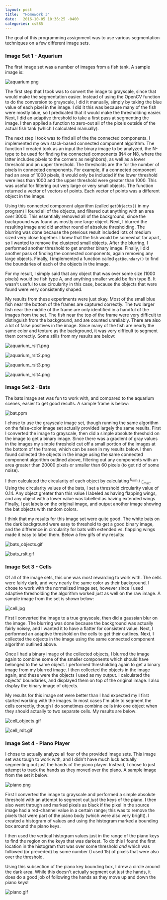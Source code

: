 ```yaml
---
layout: post
title:  "Homework 3"
date:   2016-10-05 10:36:25 -0400
categories: cs585
---
```

The goal of this programming assignment was to use various segmentation techniques on a few different image sets.

### Image Set 1 - Aquarium

The first image set was a number of images from a fish tank. A sample image is:

![aquarium.png](../../../../_images/cs585/hw3/aquarium.png)

The first step that I took was to convert the image to grayscale, since that would make the segmentation easier. Instead of using the OpenCV function to do the conversion to grayscale, I did it manually, simply by taking the blue value of each pixel in the image. I did it this was because many of the fish were mostly blue, so I predicated that it would make the thresholding easier. Next, I did an adaptive threshold to take a first pass at segmenting the image. I then applied a function to zero-out all of the pixels outside of the actual fish tank (which I calculated manually).

The next step I took was to find all of the the connected components. I implemented my own stack-based connected component algorithm. The function I created took as an input the binary image to be analyzed, the N-type to be used for finding the connected components (N4 or N8, where the latter includes pixels to the corners as neighbors), as well as a lower threshold and an upper threshold. The thresholds are the for the number of pixels in connected components. For example, if a connected component had an area of 1000 pixels, it would only be included if the lower threshold were less than 1000 and the upper threshold were greater than 1000. This was useful for filtering out very large or very small objects. The function returned a vector of vectors of points. Each vector of points was a different object in the image.

Using this connected component algorithm (called `getObjects()` in my program) I found all of the objects, and filtered out anything with an area over 3000. This essentially removed all of the background, since the background was found as mostly one large object. Next, I blurred the resulting image and did another round of absolute thresholding. The blurring was done because the previous result included lots of medium sized very close together. I knew that the fish would be somewhat far apart, so I wanted to remove the clustered small objects. After the blurring, I performed another threshold to get another binary image. Finally, I did another pass of finding the connected components, again removing any large objects. Finally, I implemented a function called `getBoundary()` to find the boundaries of each of the objects in the image.

For my result, I simply said that any object that was over some size (1000 pixels) would be fish type A, and anything smaller would be fish type B. It wasn't useful to use circularity in this case, because the objects that were found were very consistently shaped.

My results from these experiments were just okay. Most of the small blue fish near the bottom of the frames are captured correctly. The two larger fish near the middle of the frame are only identified in a handful of the images from the set. The fish near the top of the frame were very difficult to distinguish from the background, and are counted unreliably. There are also a lot of false positives in the image. Since many of the fish are nearly the same color and texture as the background, it was very difficult to segment them correctly. Some stills from my results are below:

![aquarium_rslt1.png](../../../../_images/cs585/hw3/aquarium_rslt1.png)

![aquarium_rslt2.png](../../../../_images/cs585/hw3/aquarium_rslt2.png)

![aquarium_rslt3.png](../../../../_images/cs585/hw3/aquarium_rslt3.png)

![aquarium_rslt4.png](../../../../_images/cs585/hw3/aquarium_rslt4.png)

### Image Set 2 - Bats

The bats image set was fun to work with, and compared to the aquarium scenes, easier to get good results. A sample frame is below:

![bat.ppm](../../../../_images/cs585/hw3/bat.ppm)

I chose to use the grayscale image set, though running the same algorithm on the false-color image set actually provided largely the same results. First I converted the image to grayscale, then did a simple absolute threshold on the image to get a binary image. Since there was a gradient of gray values in the images my simple threshold cut off a small portion of the images at the bottom of the frames, which can be seen in my results below. I then found collected the objects in the image using the same connected component algorithm outlined above, filtering out any components with an area greater than 20000 pixels or smaller than 60 pixels (to get rid of some noise).

I then calculated the circularity of each object by calculating <sup>E<sub>min</sub></sup> / <sub>E<sub>max</sub></sub>. Using the circularity values of the bats, I set a threshold circularity value of 0.14. Any object greater than this value I labeled as having flapping wings, and any object with a lower value was labelled as having extended wings. Finally, I put labels on the original image, and output another image showing the bat objects with random colors.

I think that my results for this image set were quite good. The white bats on the dark background were easy to threshold to get a good binary image, and the difference in circularity for bats with extended vs. flapping wings made it easy to label them. Below a few gifs of my results:

![bats_objects.gif](../../../../_images/cs585/hw3/bats_objects.gif)

![bats_rslt.gif](../../../../_images/cs585/hw3/bats_rslt.gif)

### Image Set 3 - Cells

Of all of the image sets, this one was most rewarding to work with. The cells were fairly dark, and very nearly the same color as their background. I chose to work with the normalized image set, however since I used adaptive thresholding the algorithm worked just as well on the raw image. A sample image from the set is shown below:

![cell.jpg](../../../../_images/cs585/hw3/cell.jpg)

First I converted the image to a true grayscale, then did a gaussian blur on the image. The blurring was done because the background was actually fairly noisey, and I wanted it to have a flatter for consistent value. Next, I performed an adaptive threshold on the cells to get their outlines. Next, I collected the objects in the image using the same connected component algorithm outlined above.

Once I had a binary image of the collected objects, I blurred the image again to combine some of the smaller components which should have belonged to the same object. I performed thresholding again to get a binary image from my blurred image. I then collected the objects in the image again, and these were the objects I used as my output. I calculated the objects' boundaries, and displayed them on top of the original image. I also display the binary image of objects.

My results for this image set were better than I had expected my I first started working with the images. In most cases I'm able to segment the cells correctly, though I do sometimes combine cells into one object when they should actually to two separate cells. My results are below:

![cell_objects.gif](../../../../_images/cs585/hw3/cell_objects.gif)

![cell_rslt.gif](../../../../_images/cs585/hw3/cell_rslt.gif)

### Image Set 4 - Piano Player

I chose to actually analyze all four of the provided image sets. This image set was tough to work with, and I didn't have much luck actually segmenting out just the hands of the piano player. Instead, I chose to just attempt to track the hands as they moved over the piano. A sample image from the set it below:

![piano.png](../../../../_images/cs585/hw3/piano.png)

First I converted the image to grayscale and performed a simple absolute threshold with an attempt to segment out _just_ the keys of the piano. I then also went through and marked pixels as black if the pixel in the source image had a red-channel value in a certain range; this was to remove the pixels that were part of the piano body (which were also very bright). I created a histogram of values and using the histogram marked a bounding box around the piano keys.

I then used the vertical histogram values just in the range of the piano keys to find the region on the keys that was darkest. To do this I found the first location in the histogram that was over some threshold _and_ which was followed (or preceded) by some number (I used 15) of pixels that were also over the threshold.

Using this subsection of the piano key bounding box, I drew a circle around the dark area. While this doesn't actually segment out just the hands, it does do a good job of following the hands as they move up and down the piano keys!

![piano.gif](../../../../_images/cs585/hw3/piano.gif)
